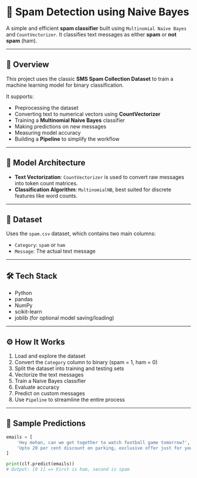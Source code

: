 # 📧 Spam Detection using Naive Bayes

A simple and efficient **spam classifier** built using `Multinomial Naive Bayes` and `CountVectorizer`. It classifies text messages as either **spam** or **not spam** (ham).

---

## 🚀 Overview

This project uses the classic **SMS Spam Collection Dataset** to train a machine learning model for binary classification.

It supports:

- Preprocessing the dataset  
- Converting text to numerical vectors using **CountVectorizer**  
- Training a **Multinomial Naive Bayes** classifier  
- Making predictions on new messages  
- Measuring model accuracy  
- Building a **Pipeline** to simplify the workflow  

---

## 🧠 Model Architecture

- **Text Vectorization**: `CountVectorizer` is used to convert raw messages into token count matrices.
- **Classification Algorithm**: `MultinomialNB`, best suited for discrete features like word counts.

---

## 📁 Dataset

Uses the `spam.csv` dataset, which contains two main columns:
- `Category`: `spam` or `ham`
- `Message`: The actual text message

---

## 🛠️ Tech Stack

- Python
- pandas
- NumPy
- scikit-learn
- joblib (for optional model saving/loading)

---

## ⚙️ How It Works

1. Load and explore the dataset  
2. Convert the `Category` column to binary (spam = 1, ham = 0)  
3. Split the dataset into training and testing sets  
4. Vectorize the text messages  
5. Train a Naive Bayes classifier  
6. Evaluate accuracy  
7. Predict on custom messages  
8. Use `Pipeline` to streamline the entire process

---

## 🧪 Sample Predictions

```python
emails = [
    'Hey mohan, can we get together to watch football game tomorrow?',
    'Upto 20 per cent discount on parking, exclusive offer just for you. Dont miss this reward!'
]

print(clf.predict(emails))  
# Output: [0 1] => First is ham, second is spam
